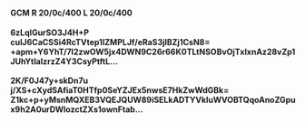 #### GCM R 20/0c/400 L 20/0c/400
**6zLqlGurSO3J4H+P**<br/>**culJ6CaCSSi4RcTVtep1IZMPLJf/eRaS3jlBZj1CsN8=**<br/>**+apm+Y6YhT/7l2zwOW5jx4DWN9C26r66K0TLtNSOBvOjTxIxnAz28vZp1JUhYtIalzrzZ4Y3CsyPtftL...**<br/><br/>
**2K/F0J47y+skDn7u**<br/>**j/XS+cXydSAfiaT0HTfp0SeYZJEx5nwsE7HkZwWdGBk=**<br/>**Z1kc+p+yMsnMQXEB3VQEJQUW89iSELkADTYVkIuWVOBTQqoAnoZGpux9h2A0urDWlozctZXs1ownFtab...**